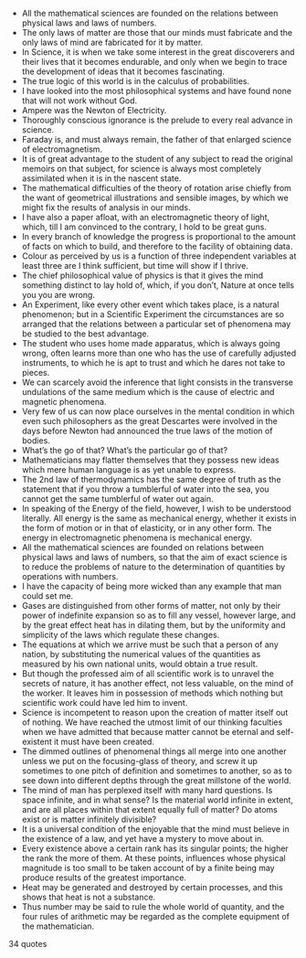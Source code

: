  - All the mathematical sciences are founded on the relations between physical laws and laws of numbers.
 - The only laws of matter are those that our minds must fabricate and the only laws of mind are fabricated for it by matter.
 - In Science, it is when we take some interest in the great discoverers and their lives that it becomes endurable, and only when we begin to trace the development of ideas that it becomes fascinating.
 - The true logic of this world is in the calculus of probabilities.
 - I have looked into the most philosophical systems and have found none that will not work without God.
 - Ampere was the Newton of Electricity.
 - Thoroughly conscious ignorance is the prelude to every real advance in science.
 - Faraday is, and must always remain, the father of that enlarged science of electromagnetism.
 - It is of great advantage to the student of any subject to read the original memoirs on that subject, for science is always most completely assimilated when it is in the nascent state.
 - The mathematical difficulties of the theory of rotation arise chiefly from the want of geometrical illustrations and sensible images, by which we might fix the results of analysis in our minds.
 - I have also a paper afloat, with an electromagnetic theory of light, which, till I am convinced to the contrary, I hold to be great guns.
 - In every branch of knowledge the progress is proportional to the amount of facts on which to build, and therefore to the facility of obtaining data.
 - Colour as perceived by us is a function of three independent variables at least three are I think sufficient, but time will show if I thrive.
 - The chief philosophical value of physics is that it gives the mind something distinct to lay hold of, which, if you don’t, Nature at once tells you you are wrong.
 - An Experiment, like every other event which takes place, is a natural phenomenon; but in a Scientific Experiment the circumstances are so arranged that the relations between a particular set of phenomena may be studied to the best advantage.
 - The student who uses home made apparatus, which is always going wrong, often learns more than one who has the use of carefully adjusted instruments, to which he is apt to trust and which he dares not take to pieces.
 - We can scarcely avoid the inference that light consists in the transverse undulations of the same medium which is the cause of electric and magnetic phenomena.
 - Very few of us can now place ourselves in the mental condition in which even such philosophers as the great Descartes were involved in the days before Newton had announced the true laws of the motion of bodies.
 - What’s the go of that? What’s the particular go of that?
 - Mathematicians may flatter themselves that they possess new ideas which mere human language is as yet unable to express.
 - The 2nd law of thermodynamics has the same degree of truth as the statement that if you throw a tumblerful of water into the sea, you cannot get the same tumblerful of water out again.
 - In speaking of the Energy of the field, however, I wish to be understood literally. All energy is the same as mechanical energy, whether it exists in the form of motion or in that of elasticity, or in any other form. The energy in electromagnetic phenomena is mechanical energy.
 - All the mathematical sciences are founded on relations between physical laws and laws of numbers, so that the aim of exact science is to reduce the problems of nature to the determination of quantities by operations with numbers.
 - I have the capacity of being more wicked than any example that man could set me.
 - Gases are distinguished from other forms of matter, not only by their power of indefinite expansion so as to fill any vessel, however large, and by the great effect heat has in dilating them, but by the uniformity and simplicity of the laws which regulate these changes.
 - The equations at which we arrive must be such that a person of any nation, by substituting the numerical values of the quantities as measured by his own national units, would obtain a true result.
 - But though the professed aim of all scientific work is to unravel the secrets of nature, it has another effect, not less valuable, on the mind of the worker. It leaves him in possession of methods which nothing but scientific work could have led him to invent.
 - Science is incompetent to reason upon the creation of matter itself out of nothing. We have reached the utmost limit of our thinking faculties when we have admitted that because matter cannot be eternal and self-existent it must have been created.
 - The dimmed outlines of phenomenal things all merge into one another unless we put on the focusing-glass of theory, and screw it up sometimes to one pitch of definition and sometimes to another, so as to see down into different depths through the great millstone of the world.
 - The mind of man has perplexed itself with many hard questions. Is space infinite, and in what sense? Is the material world infinite in extent, and are all places within that extent equally full of matter? Do atoms exist or is matter infinitely divisible?
 - It is a universal condition of the enjoyable that the mind must believe in the existence of a law, and yet have a mystery to move about in.
 - Every existence above a certain rank has its singular points; the higher the rank the more of them. At these points, influences whose physical magnitude is too small to be taken account of by a finite being may produce results of the greatest importance.
 - Heat may be generated and destroyed by certain processes, and this shows that heat is not a substance.
 - Thus number may be said to rule the whole world of quantity, and the four rules of arithmetic may be regarded as the complete equipment of the mathematician.

34 quotes